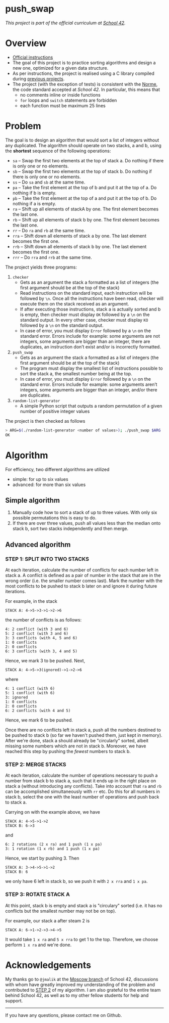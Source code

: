 # push_swap

*This project is part of the official curriculum at [School 42](https://en.wikipedia.org/wiki/42_(school)).*

# Overview


* [Official instructions](docs/push_swap.en.pdf)
* The goal of this project is to practice sorting algorithms and design a new one, optimized for a given data structure.
* As per instructions, the project is realised using a C library compiled during [previous projects](http://github.com/almayor/libftprintfgnl).
* The project (with the exception of tests) is consistent with the [Norme](docs/norme.en.pdf), the code standard accepted at *School 42*. In particular, this means that
	* no comments inline or inside functions
	* `for` loops and `switch` statements are forbidden
	* each function must be maximum 25 lines

# Problem

The goal is to design an algorithm that would sort a list of integers without any duplicated. The algorithm should operate on two stacks, a and b, using the **shortest** sequence of the following operations:

- `sa` – Swap the first two elements at the top of stack a. Do nothing if there is only one or no elements.
- `sb` – Swap the first two elements at the top of stack b. Do nothing if there is only one or no elements.
- `ss` – Do `sa` and `sb` at the same time.
- `pa` – Take the first element at the top of b and put it at the top of a. Do
nothing if b is empty.
- `pb` – Take the first element at the top of a and put it at the top of b. Do nothing if a is empty.  
- `ra` – Shift up all elements of stackA by one. The first element becomes
the last one.
- `rb` – Shift up all elements of stack b by one. The first element becomes
the last one.
- `rr` – Do `ra` and `rb` at the same time.
- `rra` – Shift down all elements of stack a by one. The last element becomes
the first one.
- `rrb` – Shift down all elements of stack b by one. The last element becomes
the first one.
- `rrr` – Do `rra` and `rrb` at the same time.

The project yields three programs:

1. `checker`
	* Gets as an argument the stack a formatted as a list of integers (the first argument should be at the top of the stack)
	* Read instructions on the standard input, each instruction will be followed by `\n`. Once all the instructions have been read, checker will execute them on the stack received as an argument.
	* If after executing those instructions, stack a is actually sorted and b is empty, then checker must display `OK` followed by a `\n` on the standard output. In every other case, checker must display `KO` followed by a `\n` on the standard output.
	* In case of error, you must display `Error` followed by a `\n` on the standard error. Errors include for example: some arguments are not integers, some arguments are bigger than an integer, there are duplicates, an instruction don’t exist and/or is incorrectly formatted.
2. `push_swap`
	* Gets as an argument the stack a formatted as a list of integers (the first argument should be at the top of the stack)
	* The program must display the smallest list of instructions possible to sort the stack a, the smallest number being at the top.
	* In case of error, you must display `Error` followed by a `\n` on the standard error. Errors include for example: some arguments aren’t integers, some arguments are bigger than an integer, and/or there are duplicates.
3. `random-list-generator`
	* A simple Python script that outputs a random permutation of a given number of positive integer values

The project is then checked as follows

```sh
> ARG=$(./random-list-generator <number of values>); ./push_swap $ARG | ./checker $ARG
OK
```

# Algorithm

For efficiency, two different algorithms are utilized

* simple: for up to six values
* advanced: for more than six values

## Simple algorithm

1. Manually code how to sort a stack of up to three values. With only six possible permutations this is easy to do.
2. If there are over three values, push all values less than the median onto stack b, sort two stacks independently and then merge. 

## Advanced algorithm

### STEP 1: SPLIT INTO TWO STACKS

At each iteration, calculate the number of conflicts for each number left in stack a. A conflict is defined as a pair of number in the stack that are in the wrong order (i.e. the smaller number comes last). Mark the number with the most conflicts to be pushed to stack b later on and ignore it during future iterations. 

For example, in the stack

```
STACK A: 4->5->3->1->2->6
```
the number of conflicts is as follows:

```
4: 2 conflict (with 3 and 6)
5: 2 conflict (with 3 and 6)
3: 3 conflicts (with 4, 5 and 6)
1: 0 conflicts
2: 0 conflicts
6: 3 conflicts (with 3, 4 and 5)
```
Hence, we mark 3 to be pushed. Next,

```
STACK A: 4->5->3(ignored)->1->2->6
```
where

```
4: 1 conflict (with 6)
5: 1 conflict (with 6)
3: ignored
1: 0 conflicts
2: 0 conflicts
6: 2 conflicts (with 4 and 5)
```
Hence, we mark 6 to be pushed.

Once there are no conflicts left in stack a, push all the numbers destined to be pushed to stack b (so far we haven't pushed them, just kept in memory). After we're done, stack a should already be "circularly" sorted, albeit missing some numbers which are not in stack b. Moreover, we have reached this step by pushing the *fewest* numbers to stack b.

### STEP 2: MERGE STACKS

At each iteration, calculate the number of operations necessary to push a number from stack b to stack a, such that it ends up in the right place on stack a (without introducing any conflicts). Take into account that `ra` and `rb` can be accomplished simultaneously with `rr` etc. Do this for all numbers in stack b, select the one with the least number of operations and push back to stack a.

Carrying on with the example above, we have

```
STACK A: 4->5->1->2
STACK B: 6->3
```
and

```
6: 2 rotations (2 x ra) and 1 push (1 x pa)
3: 1 rotation (1 x rb) and 1 push (1 x pa)
```

Hence, we start by pushing 3. Then

```
STACK A: 3->4->5->1->2
STACK B: 6
```
we only have 6 left in stack b, so we push it with `2 x rra` and `1 x pa`.


### STEP 3: ROTATE STACK A

At this point, stack b is empty and stack a is "circulary" sorted (i.e. it has no conflicts but the smallest number may not be on top).

For example, our stack a after steam 2 is

```
STACK A: 6->1->2->3->4->5
```
It would take `1 x ra` and `5 x rra` to get 1 to the top. Therefore, we choose perform `1 x ra` and we're done.

# Acknowledgements

My thanks go to `@jmalik` at the [Moscow branch](https://21-school.ru
) of School 42, discussions with whom have greatly improved my understanding of the problem and contributed to [STEP 2](###-step-2:-merge-stacks) of my algorithm. I am also grateful to the entire team behind School 42, as well as to my other fellow students for help and support.

---
If you have any questions, please contact me on Github.
